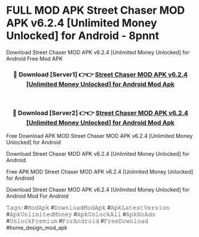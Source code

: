 # FULL MOD APK Street Chaser MOD APK v6.2.4 [Unlimited Money Unlocked] for Android - 8pnnt
Download Street Chaser MOD APK v6.2.4 [Unlimited Money Unlocked] for Android Free Mod APK

<div align="center">
<h3>🔴 Download [Server1] 👉👉 <a href="https://apk-comot.site?title=Street_Chaser_MOD_APK_v6.2.4_[Unlimited_Money_Unlocked]_for_Android">Street Chaser MOD APK v6.2.4 [Unlimited Money Unlocked] for Android Mod Apk</a></h3><br>

<h3>🔴 Download [Server2] 👉👉 <a href="https://apk-comot.site?title=Street_Chaser_MOD_APK_v6.2.4_[Unlimited_Money_Unlocked]_for_Android">Street Chaser MOD APK v6.2.4 [Unlimited Money Unlocked] for Android Mod Apk</a></h3>
</div>


Free Download APK MOD Street Chaser MOD APK v6.2.4 [Unlimited Money Unlocked] for Android

Download Street Chaser MOD APK v6.2.4 [Unlimited Money Unlocked] for Android 

Free APK MOD Street Chaser MOD APK v6.2.4 [Unlimited Money Unlocked] for Android 

Download Street Chaser MOD APK v6.2.4 [Unlimited Money Unlocked] for Android Mod For Android

𝚃𝚊𝚐𝚜: #𝙼𝚘𝚍𝙰𝚙𝚔 #𝙳𝚘𝚠𝚗𝚕𝚘𝚊𝚍𝙼𝚘𝚍𝙰𝚙𝚔 #𝙰𝚙𝚔𝙻𝚊𝚝𝚎𝚜𝚝𝚅𝚎𝚛𝚜𝚒𝚘𝚗 #𝙰𝚙𝚔𝚄𝚗𝚕𝚒𝚖𝚒𝚝𝚎𝚍𝙼𝚘𝚗𝚎𝚢 #𝙰𝚙𝚔𝚄𝚗𝚕𝚘𝚌𝚔𝙰𝚕𝚕 #𝙰𝚙𝚔𝙽𝚘𝙰𝚍𝚜 #𝚄𝚗𝚕𝚘𝚌𝚔𝙿𝚛𝚎𝚖𝚒𝚞𝚖 #𝙵𝚘𝚛𝙰𝚗𝚍𝚛𝚘𝚒𝚍 #𝙵𝚛𝚎𝚎𝙳𝚘𝚠𝚗𝚕𝚘𝚊𝚍 #home_design_mod_apk